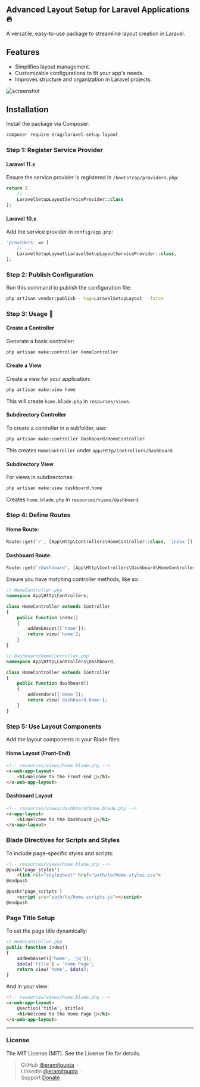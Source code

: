 ## Advanced Layout Setup for Laravel Applications 🔥  
A versatile, easy-to-use package to streamline layout creation in Laravel.

## Features
- Simplifies layout management.
- Customizable configurations to fit your app's needs.
- Improves structure and organization in Laravel projects.

![screenshot](https://raw.githubusercontent.com/eramitgupta/files/main/laravel-setup-layout.gif)

## Installation

Install the package via Composer:
```bash
composer require erag/laravel-setup-layout
```

### Step 1: Register Service Provider

#### Laravel 11.x  
Ensure the service provider is registered in `/bootstrap/providers.php`:
```php
return [
    // ...
    LaravelSetupLayoutServiceProvider::class
];
```

#### Laravel 10.x  
Add the service provider in `config/app.php`:
```php
'providers' => [
    // ...
    LaravelSetupLayout\LaravelSetupLayoutServiceProvider::class,
];
```

### Step 2: Publish Configuration

Run this command to publish the configuration file:
```bash
php artisan vendor:publish --tag=LaravelSetupLayout --force
```

### Step 3: Usage 🤔

#### Create a Controller
Generate a basic controller:
```bash
php artisan make:controller HomeController
```

#### Create a View
Create a view for your application:
```bash
php artisan make:view home
```
This will create `home.blade.php` in `resources/views`.

#### Subdirectory Controller
To create a controller in a subfolder, use:
```bash
php artisan make:controller Dashboard/HomeController
```
This creates `HomeController` under `app/Http/Controllers/Dashboard`.

#### Subdirectory View
For views in subdirectories:
```bash
php artisan make:view dashboard.home
```
Creates `home.blade.php` in `resources/views/dashboard`.

### Step 4: Define Routes

#### Home Route:
```php
Route::get('/', [App\Http\Controllers\HomeController::class, 'index']);
```

#### Dashboard Route:
```php
Route::get('/dashboard', [App\Http\Controllers\Dashboard\HomeController::class, 'dashboard']);
```

Ensure you have matching controller methods, like so:

```php
// HomeController.php
namespace App\Http\Controllers;

class HomeController extends Controller
{
    public function index()
    {
        addWebAsset(['home']);
        return view('home');
    }
}

// Dashboard/HomeController.php
namespace App\Http\Controllers\Dashboard;

class HomeController extends Controller
{
    public function dashboard()
    {
        addVendors(['demo']);
        return view('dashboard.home');
    }
}
```

### Step 5: Use Layout Components

Add the layout components in your Blade files:

#### Home Layout (Front-End)
```html
<!-- resources/views/home.blade.php -->
<x-web-app-layout>
    <h1>Welcome to the Front-End 👋</h1>
</x-web-app-layout>
```

#### Dashboard Layout
```html
<!-- resources/views/dashboard/home.blade.php -->
<x-app-layout>
    <h1>Welcome to the Dashboard 👋</h1>
</x-app-layout>
```

### Blade Directives for Scripts and Styles

To include page-specific styles and scripts:
```html
<!-- resources/views/home.blade.php -->
@push('page_styles')
    <link rel="stylesheet" href="path/to/home-styles.css">
@endpush

@push('page_scripts')
    <script src="path/to/home-scripts.js"></script>
@endpush
```

### Page Title Setup

To set the page title dynamically:
```php
// HomeController.php
public function index()
{
    addWebAsset(['home', 'jq']);
    $data['title'] = 'Home Page';
    return view('home', $data);
}
```

And in your view:
```html
<!-- resources/views/home.blade.php -->
<x-web-app-layout>
    @section('title', $title)
    <h1>Welcome to the Home Page 👋</h1>
</x-web-app-layout>
```

---

### License
The MIT License (MIT). See the License file for details.

> GitHub [@eramitgupta](https://github.com/eramitgupta) &nbsp;&middot;&nbsp;  
> LinkedIn [@eramitgupta](https://www.linkedin.com/in/eramitgupta/) &nbsp;&middot;&nbsp;  
> Support [Donate](https://paypal.me/teamdevgeek/)
